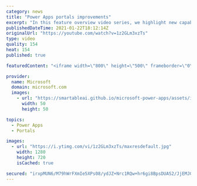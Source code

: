 ```yaml
---
category: news
title: "Power Apps portals improvements"
excerpt: "In this feature overview video series, we highlight new capabilities included in the latest update to Microsoft Power Apps.  Power Apps portals improvements bring new capabilities for makers and developers by providing a new identity management configuration experience with enhanced functionality to"
publishedDateTime: 2021-01-22T18:12:14Z
originalUrl: "https://youtube.com/watch?v=1z2GLm3xzTs"
type: video
quality: 154
heat: 154
published: true

featuredContent: "<iframe width=\"800\" height=\"500\" frameborder=\"0\" src=\"https://www.youtube.com/embed/1z2GLm3xzTs\" allow=\"accelerometer; autoplay; encrypted-media; gyroscope; picture-in-picture\" allowfullscreen></iframe>"

provider:
  name: Microsoft
  domain: microsoft.com
  images:
    - url: "https://smartableai.github.io/microsoft-power-apps/assets/images/organizations/microsoft.com-50x50.jpg"
      width: 50
      height: 50

topics:
  - Power Apps
  - Portals

images:
  - url: "https://i.ytimg.com/vi/1z2GLm3xzTs/maxresdefault.jpg"
    width: 1280
    height: 720
    isCached: true

secured: "irxpMUN6/M79hWrFXmIe5XPs08/ydJZ+Nrc1RQw+hr6gi8BpsDUAS2/JjEMJGxErlf2l6PGt9G8Jg/RTHcFe78jkdm5EhBl6nakCQTdubs4x+fVJcMmyi85/XLqN8Ab5dyD3BugrQJ8/d339nywVo0LXdq0bJxrcCqSZsL5v181mg6ckV829TdMh5DM5+VSQubwVsCNRO45mjwKITCJexmZ8ef5Uu0/cMPk5TkuU6UyQuhM7WsVII/9/jLQzeklHael0WPut/r3W3iTiW8XfdrvVbgQ/6tjNSdch4+CwysowEroQtbpnhb1KCYra9SgLpbaIdusNi+KA4XDetJj7DytTXuEU+rOT47SPmqw/MgQ5VfZLsouvfyi3O0tmrsL/4EFeJdMDmv0JJ2E2qRDLgakD5ZqA7F/XrEEPdMKI2lx4To8XtF2RMGxc8V5o0K2T;FNybBnh4lq2WX+WSHUYBrQ=="
---
```



